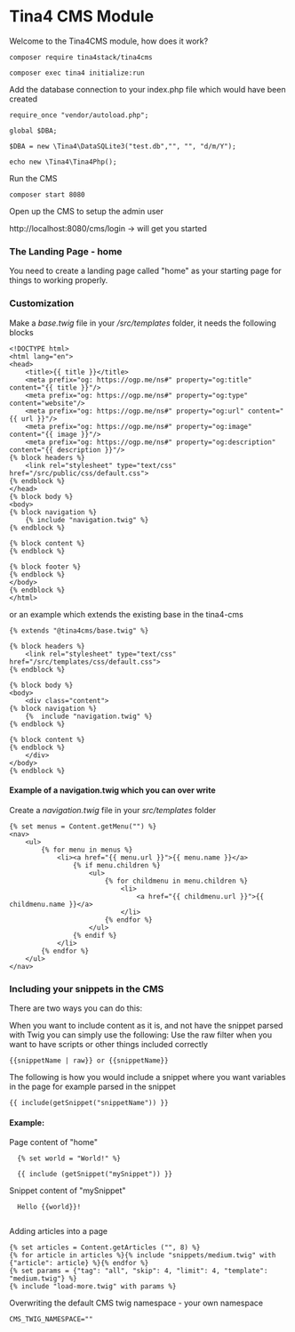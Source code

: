 # Tina4 CMS Module

Welcome to the Tina4CMS module, how does it work?

```
composer require tina4stack/tina4cms

composer exec tina4 initialize:run
```

Add the database connection to your index.php file which would have been created

```
require_once "vendor/autoload.php";

global $DBA;

$DBA = new \Tina4\DataSQLite3("test.db","", "", "d/m/Y");

echo new \Tina4\Tina4Php();
```

Run the CMS
```commandline
composer start 8080
```

Open up the CMS to setup the admin user

http://localhost:8080/cms/login -> will get you started

### The Landing Page - home

You need to create a landing page called "home" as your starting page for things to working properly.

### Customization

Make a  *base.twig* file in your */src/templates* folder, it needs the following blocks
```
<!DOCTYPE html>
<html lang="en">
<head>
    <title>{{ title }}</title>
    <meta prefix="og: https://ogp.me/ns#" property="og:title" content="{{ title }}"/>
    <meta prefix="og: https://ogp.me/ns#" property="og:type" content="website"/>
    <meta prefix="og: https://ogp.me/ns#" property="og:url" content="{{ url }}"/>
    <meta prefix="og: https://ogp.me/ns#" property="og:image" content="{{ image }}"/>
    <meta prefix="og: https://ogp.me/ns#" property="og:description" content="{{ description }}"/>
{% block headers %}
    <link rel="stylesheet" type="text/css" href="/src/public/css/default.css">
{% endblock %}
</head>
{% block body %}
<body>
{% block navigation %}
    {% include "navigation.twig" %}
{% endblock %}

{% block content %}
{% endblock %}

{% block footer %}
{% endblock %}
</body>
{% endblock %}
</html>
```
or an example which extends the existing base in the tina4-cms
```
{% extends "@tina4cms/base.twig" %}

{% block headers %}
    <link rel="stylesheet" type="text/css" href="/src/templates/css/default.css">
{% endblock %}

{% block body %}
<body>
    <div class="content">
{% block navigation %}
    {%  include "navigation.twig" %}
{% endblock %}

{% block content %}
{% endblock %}
    </div>
</body>
{% endblock %}
```


#### Example of a navigation.twig which you can over write
Create a *navigation.twig* file in your *src/templates* folder
```
{% set menus = Content.getMenu("") %}
<nav>
    <ul>
        {% for menu in menus %}
            <li><a href="{{ menu.url }}">{{ menu.name }}</a>
                {% if menu.children %}
                    <ul>
                        {% for childmenu in menu.children %}
                            <li>
                                <a href="{{ childmenu.url }}">{{ childmenu.name }}</a>
                            </li>
                        {% endfor %}
                    </ul>
                {% endif %}
            </li>
        {% endfor %}
    </ul>
</nav>
```

### Including your snippets in the CMS
 
There are two ways you can do this:

When you want to include content as it is, and not have the snippet parsed with Twig you can simply use the following:
Use the raw filter when you want to have scripts or other things included correctly
```
{{snippetName | raw}} or {{snippetName}}
```

The following is how you would include a snippet where you want variables in the page for example parsed in the snippet
```
{{ include(getSnippet("snippetName")) }}
```

#### Example:

Page content of "home"
```
  {% set world = "World!" %}
  
  {{ include (getSnippet("mySnippet")) }}
```

Snippet content of "mySnippet"
```
  Hello {{world}}!
  
```

Adding articles into a page
```
{% set articles = Content.getArticles ("", 8) %}
{% for article in articles %}{% include "snippets/medium.twig" with {"article": article} %}{% endfor %}
{% set params = {"tag": "all", "skip": 4, "limit": 4, "template": "medium.twig"} %}
{% include "load-more.twig" with params %}
```

Overwriting the default CMS twig namespace - your own namespace
```
CMS_TWIG_NAMESPACE=""
```
